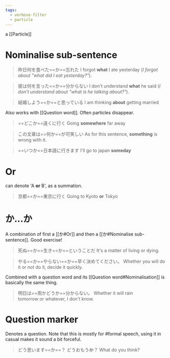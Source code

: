 ```yaml
---
tags:
  - verbose-filter
  - particle
---
```

a [[Particle]]
# Nominalise sub-sentence
>昨日何を食べた==か==忘れた
>I forgot **what** I ate yesterday (_I forgot about "what did I eat yesterday?"_).

>彼は何を言った==か==分からない
>I don't understand **what** he said (_I don't understand about "what is he talking about?"_).

>結婚しよう==か==と思っている
>I am thinking **about** getting married

Also works with [[Question word]]. Often particles disappear.
>==どこか==遠くに行く
>Going **somewhere** far away

>この文章は==何か==が可笑しい
>As for this sentence, **something** is wrong with it.

>==いつか==日本語に行きます
>I'll go to japan **someday**

# Or
can denote 'A **or** B', as a summation.
>京都==か==東京に行く
>Going to Kyoto **or** Tokyo

# か...か
A combination of first a [[か#Or]] and then a [[か#Nominalise sub-sentence]]. Good exercise!
>死ぬ==か==生き==か==ということだ
>It's a matter of living or dying.

>やる==か==やらない==か==早く決めてください。
>Whether you will do it or not do it, decide it quickly.

Combined with a question word and its [[Question word#Nominalisation]] is basically the same thing.
>明日は==雨かどうか==分からない。
>Whether it will rain tomorrow or whatever, I don't know.

# Question marker
Denotes a question. Note that this is mostly for #formal speech, using it in casual makes it sound a bit forceful.
>どう思います==か==？
>どうおもう~~か~~？
>What do you think?